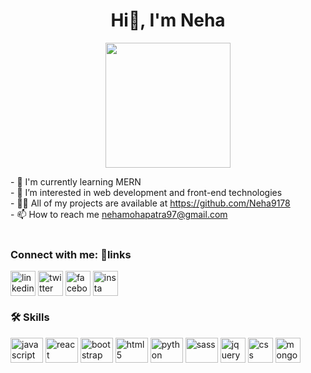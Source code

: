 <!DOCTYPE html>
<html lang="en">
  <head>
    <meta charset="UTF-8" />
    <meta name="viewport" content="width=device-width, initial-scale=1.0" />
    <meta http-equiv="X-UA-Compatible" content="ie=edge" />
    <meta name="description" content="baru belajar html"
</head>
<body>
    <h1 align="center">Hi👋, I'm Neha</h1>
    <p align="center"><img src="https://avatars.githubusercontent.com/u/136898282?v=4" height=200px ></p>
    - 🧠 I'm currently learning MERN<br>
    - 👀 I’m interested in web development and front-end technologies<br>
    - 👨‍💻 All of my projects are available at <a href="https://github.com/Neha9178">https://github.com/Neha9178</a><br>
    - 📫 How to reach me <a href="mailto:nehamohapatra97@gmail.com">nehamohapatra97@gmail.com</a><br>
    <br>
    <h3 align="left">Connect with me: 🔗links</h3>
    <a href="https://www.linkedin.com/in/subhasmita-mohapatra-8b32b4261/" target="blank"><img align="center" src="https://img.icons8.com/?size=2x&id=xuvGCOXi8Wyg&format=png" alt="linkedin" height="40" width="40" /></a>
    <a href="https://twitter.com/Nehaa_Mohapatra" target="blank"><img align="center" src="https://img.icons8.com/?size=2x&id=13963&format=png" alt="twitter" height="40" width="40" /></a>
    <a href="https://www.facebook.com/neha.mohapatra.5203" target="blank"><img align="center" src="https://img.icons8.com/?size=2x&id=13912&format=png" alt="facebook" height="40" width="40" /></a>
    <a href="https://instagram.com/_ruch.iiii" target="blank"><img align="center" src="https://img.icons8.com/?size=2x&id=32323&format=png" alt="insta" height="40" width="40" /></a>
    <h3 align="left">🛠 Skills</h3>
    <p align="center">
    <div align="left">
      <img src="https://cdn.jsdelivr.net/gh/devicons/devicon/icons/javascript/javascript-original.svg" height="40" width="52" alt="javascript"  />
      <img src="https://cdn.jsdelivr.net/gh/devicons/devicon/icons/react/react-original.svg" height="40" width="52" alt="react" />
      <img src="https://cdn.jsdelivr.net/gh/devicons/devicon/icons/bootstrap/bootstrap-original.svg" height="40" width="52" alt="bootstrap"  />
      <img src="https://cdn.jsdelivr.net/gh/devicons/devicon/icons/html5/html5-original.svg" height="40" width="52" alt="html5"  />
      <img src="https://cdn.jsdelivr.net/gh/devicons/devicon/icons/python/python-original-wordmark.svg" height="40" width="52" alt="python" />
      <img src="https://tse1.mm.bing.net/th?id=OIP.CE8M-Lil_f-CA9YmSx3XAAHaHa&pid=Api&P=0&h=180" height="40" width="52" alt="sass" />
      <img src="https://img.icons8.com/?size=2x&id=HKNzD81eiiSc&format=png" height="40" width="40" alt="jquery" />
      <img src="https://img.icons8.com/?size=2x&id=21278&format=png" height="40" width="40" alt="css" />
      <img src="https://img.icons8.com/?size=2x&id=8rKdRqZFLurS&format=png" height="40" width="40" alt="mongodb" />
    </p>

</body>
</html>




